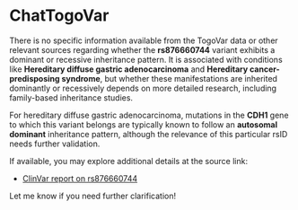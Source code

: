 # ChatTogoVar

There is no specific information available from the TogoVar data or other relevant sources regarding whether the **rs876660744** variant exhibits a dominant or recessive inheritance pattern. It is associated with conditions like **Hereditary diffuse gastric adenocarcinoma** and **Hereditary cancer-predisposing syndrome**, but whether these manifestations are inherited dominantly or recessively depends on more detailed research, including family-based inheritance studies.

For hereditary diffuse gastric adenocarcinoma, mutations in the **CDH1** gene to which this variant belongs are typically known to follow an **autosomal dominant** inheritance pattern, although the relevance of this particular rsID needs further validation.

If available, you may explore additional details at the source link:  
- [ClinVar report on rs876660744](https://www.ncbi.nlm.nih.gov/clinvar/variation/234865)  

Let me know if you need further clarification!